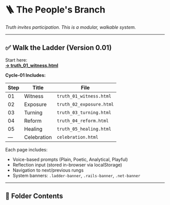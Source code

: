 # 🪜 The People's Branch

_Truth invites participation. This is a modular, walkable system._

---

## ✅ Walk the Ladder (Version 0.01)

Start here:  
**[→ truth_01_witness.html](https://45harley.github.io/The-Peoples-Branch/truth_01_witness.html)**

**Cycle-01 Includes:**

| Step | Title       | File                         |
|------|-------------|------------------------------|
| 01   | Witness     | `truth_01_witness.html`      |
| 02   | Exposure    | `truth_02_exposure.html`     |
| 03   | Turning     | `truth_03_turning.html`      |
| 04   | Reform      | `truth_04_reform.html`       |
| 05   | Healing     | `truth_05_healing.html`      |
| —    | Celebration | `celebration.html`           |

Each page includes:
- Voice-based prompts (Plain, Poetic, Analytical, Playful)
- Reflection input (stored in-browser via localStorage)
- Navigation to next/previous rungs
- System banners: `.ladder-banner`, `.rails-banner`, `.net-banner`

---

## 📂 Folder Contents

